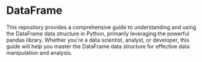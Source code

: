 # DataFrame

This repository provides a comprehensive guide to understanding and using the DataFrame data structure in Python, primarily leveraging the powerful pandas library. Whether you're a data scientist, analyst, or developer, this guide will help you master the DataFrame data structure for effective data manipulation and analysis.
